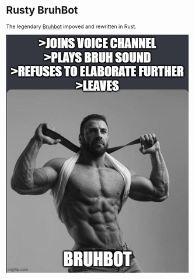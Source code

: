 # Rusty BruhBot
The legendary [Bruhbot](https://github.com/LetUsFlow/BruhBot) impoved and rewritten in Rust.

![BruhBot Logo](logo.jpg)
